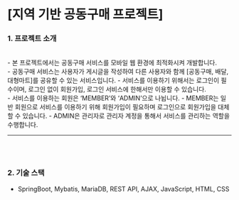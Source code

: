 # [지역 기반 공동구매 프로젝트]

### 1. 프로젝트 소개

<br>
- 본 프로젝트에서는 공동구매 서비스를 모바일 웹 환경에 최적화시켜 개발합니다.

<br>
- 공동구매 서비스는 사용자가 게시글을 작성하여 다른 사용자와 함께 [공동구매, 배달, 대형마트]를 공유할 수 있는 서비스입니다. 
- 서비스를 이용하기 위해서는 로그인이 필수이며, 로그인 없이 회원가입, 로그인 서비스에 한해서만 이용할 수 있습니다.

<br>
- 서비스를 이용하는 회원은 ‘MEMBER’와 ‘ADMIN’으로 나뉩니다. 
	- MEMBER는 일반 회원으로 서비스를 이용하기 위해 회원가입이 필요하며 로그인으로 회원가입을 대체할 수 있습니다. 
	- ADMIN은 관리자로 관리자 계정을 통해서 서비스를 관리하는 역할을 수행합니다.


---

<br><br>

### 2. 기술 스택

- SpringBoot, Mybatis, MariaDB, REST API, AJAX, JavaScript, HTML, CSS
